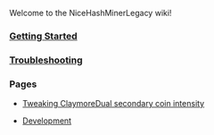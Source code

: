 Welcome to the NiceHashMinerLegacy wiki!

### [Getting Started](https://github.com/DillonN/NiceHashMiner/wiki/Getting-started)

### [Troubleshooting](https://github.com/DillonN/NiceHashMiner/wiki/Troubleshooting)

### Pages

* [Tweaking ClaymoreDual secondary coin intensity](https://github.com/DillonN/NiceHashMiner/wiki/Tweaking-ClaymoreDual-intensity)

* [Development](https://github.com/DillonN/NiceHashMiner/wiki/Development)
